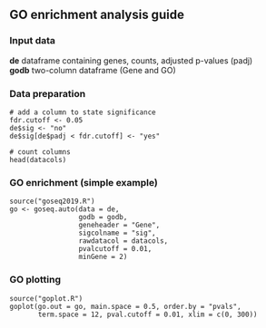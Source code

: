 ## GO enrichment analysis guide  
### Input data  
**de** dataframe containing genes, counts, adjusted p-values (padj)  
**godb** two-column dataframe (Gene and GO)  

### Data preparation
```
# add a column to state significance
fdr.cutoff <- 0.05
de$sig <- "no"
de$sig[de$padj < fdr.cutoff] <- "yes"

# count columns
head(datacols)
```

### GO enrichment (simple example)
```
source("goseq2019.R")
go <- goseq.auto(data = de,
                 godb = godb,
                 geneheader = "Gene",
                 sigcolname = "sig",
                 rawdatacol = datacols,
                 pvalcutoff = 0.01,
                 minGene = 2)
```

### GO plotting
```
source("goplot.R")
goplot(go.out = go, main.space = 0.5, order.by = "pvals",
       term.space = 12, pval.cutoff = 0.01, xlim = c(0, 300))
```

